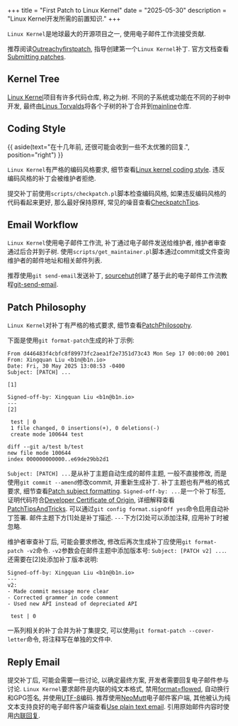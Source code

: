+++
title = "First Patch to Linux Kernel"
date = "2025-05-30"
description = "Linux Kernel开发所需的前置知识."
+++

`Linux Kernel`是地球最大的开源项目之一, 使用电子邮件工作流接受贡献.

推荐阅读[Outreachyfirstpatch](https://kernelnewbies.org/Outreachyfirstpatch), 指导创建第一个`Linux Kernel`补丁. 官方文档查看[Submitting patches](https://docs.kernel.org/process/submitting-patches.html).

## Kernel Tree

[Linux Kernel](https://git.kernel.org)项目有许多代码仓库, 称之为树. 不同的子系统或功能在不同的子树中开发, 最终由[Linus Torvalds](https://en.wikipedia.org/wiki/Linus_Torvalds)将各个子树的补丁合并到[mainline](https://git.kernel.org/pub/scm/linux/kernel/git/torvalds/linux.git/)仓库.

## Coding Style

{{ aside(text="在十几年前, 还很可能会收到一些不太优雅的回复.", position="right") }}

`Linux Kernel`有严格的编码风格要求, 细节查看[Linux kernel coding style](https://docs.kernel.org/process/coding-style.html). 违反编码风格的补丁会被维护者拒绝.

提交补丁前使用`scripts/checkpatch.pl`脚本检查编码风格, 如果违反编码风格的代码看起来更好, 那么最好保持原样, 常见的噪音查看[CheckpatchTips](https://kernelnewbies.org/CheckpatchTips).

## Email Workflow

`Linux Kernel`使用电子邮件工作流, 补丁通过电子邮件发送给维护者, 维护者审查通过后合并到子树. 使用`scripts/get_maintainer.pl`脚本通过commit或文件查询维护者的邮件地址和相关邮件列表.

推荐使用`git send-email`发送补丁, [sourcehut](https://sourcehut.org)创建了基于此的电子邮件工作流教程[git-send-email](https://git-send-email.io).

## Patch Philosophy

`Linux Kernel`对补丁有严格的格式要求, 细节查看[PatchPhilosophy](https://kernelnewbies.org/PatchPhilosophy).

下面是使用`git format-patch`生成的补丁示例:

```
From d446483f4cbfc8f89973fc2aea1f2e7351d73c43 Mon Sep 17 00:00:00 2001
From: Xingquan Liu <b1n@b1n.io>
Date: Fri, 30 May 2025 13:08:53 -0400
Subject: [PATCH] ...

[1]

Signed-off-by: Xingquan Liu <b1n@b1n.io>
---
[2]

 test | 0
 1 file changed, 0 insertions(+), 0 deletions(-)
 create mode 100644 test

diff --git a/test b/test
new file mode 100644
index 000000000000..e69de29bb2d1
```

`Subject: [PATCH] ...`是从补丁主题自动生成的邮件主题, 一般不直接修改, 而是使用`git commit --amend`修改commit, 并重新生成补丁. 补丁主题也有严格的格式要求, 细节查看[Patch subject formatting](https://kernelnewbies.org/PatchPhilosophy#Patch_subject_formatting). `Signed-off-by: ...`是一个补丁标签, 证明代码符合[Developer Certificate of Origin](https://developercertificate.org), 详细解释查看[PatchTipsAndTricks](https://kernelnewbies.org/PatchTipsAndTricks). 可以通过`git config format.signOff yes`命令启用自动补丁签署. 邮件主题下方[1]处是补丁描述. `---`下方[2]处可以添加注释, 应用补丁时被忽略.

维护者审查补丁后, 可能会要求修改, 修改后再次生成补丁应使用`git format-patch -v2`命令. `-v2`参数会在邮件主题中添加版本号: `Subject: [PATCH v2] ...`. 还需要在[2]处添加补丁版本说明:

```
Signed-off-by: Xingquan Liu <b1n@b1n.io>
---
v2:
- Made commit message more clear
- Corrected grammer in code comment
- Used new API instead of depreciated API

 test | 0
```

一系列相关的补丁合并为补丁集提交, 可以使用`git format-patch --cover-letter`命令, 将注释写在单独的文件中.

## Reply Email

提交补丁后, 可能会需要一些讨论, 以确定最终方案, 开发者需要回复电子邮件参与讨论. `Linux Kernel`要求邮件是内联的纯文本格式, 禁用[format=flowed](https://www.ietf.org/rfc/rfc3676.txt), 自动换行和GPG签名, 并使用[UTF-8](https://en.wikipedia.org/wiki/UTF-8)编码. 推荐使用[NeoMutt](https://neomutt.org)电子邮件客户端, 其他被认为纯文本支持良好的电子邮件客户端查看[Use plain text email](https://useplaintext.email). 引用原始邮件内容时使用[内联回复](https://en.wikipedia.org/wiki/Posting_style#Interleaved_style).

